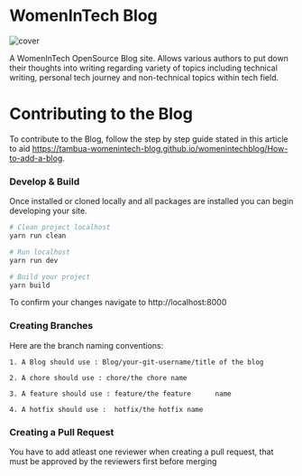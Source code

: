 # WomenInTech Blog

![cover](https://user-images.githubusercontent.com/39112051/113208193-2e934180-927a-11eb-8346-8d8721e65a23.png)


A WomenInTech OpenSource Blog site. Allows various authors to put down their thoughts into writing
regarding variety of topics including technical writing, personal tech journey and non-technical topics within tech field.


# Contributing to the Blog

To contribute to the Blog, follow the step by step guide stated in this article to aid https://tambua-womenintech-blog.github.io/womenintechblog/How-to-add-a-blog.


### Develop & Build

Once installed or cloned locally and all packages are installed you can begin developing your site.

```sh
# Clean project localhost
yarn run clean

# Run localhost
yarn run dev

# Build your project
yarn build
```

To confirm your changes navigate to
http://localhost:8000

### Creating Branches

Here are the branch naming conventions:

```
1. A Blog should use : Blog/your-git-username/title of the blog

2. A chore should use : chore/the chore name

3. A feature should use : feature/the feature      name

4. A hotfix should use :  hotfix/the hotfix name

```

### Creating a Pull Request

You have to add atleast one reviewer when creating a pull request, that must be approved by the reviewers first before merging

